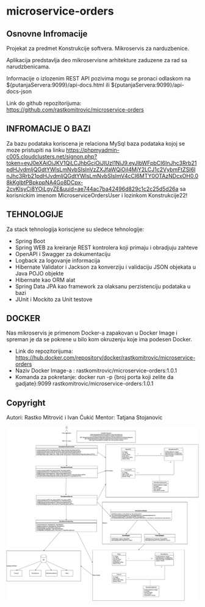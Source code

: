 # microservice-orders

## Osnovne Infromacije

Projekat za predmet Konstrukcije softvera. Mikroservis za narduzbenice.

Aplikacija predstavlja deo mikroservisne arhitekture zaduzene za rad sa narudzbenicama.

Informacije o izlozenim REST API pozivima mogu se pronaci odlaskom na ${putanjaServera:9099}/api-docs.html ili ${putanjaServera:9099}/api-docs-json

Link do github repozitorijuma: https://github.com/rastkomitrovic/microservice-orders

## INFROMACIJE O BAZI

Za bazu podataka koriscena je relaciona MySql baza podataka kojoj se moze pristupiti 
na linku https://phpmyadmin-c005.cloudclusters.net/signon.php?token=eyJ0eXAiOiJKV1QiLCJhbGciOiJIUzI1NiJ9.eyJlbWFpbCI6InJhc3Rrb21pdHJvdmljQGdtYWlsLmNvbSIsInVzZXJfaWQiOjI4MjY2LCJ1c2VybmFtZSI6InJhc3Rrb21pdHJvdmljQGdtYWlsLmNvbSIsImV4cCI6MTY0OTAzNDcxOH0.08kKglbtPBpkppNA4Go8DCpx-2cvKlsyCi8YOiLgyZE&uuid=ae744ac7ba42496d829c1c2c25d5d26a
sa korisnickim imenom MicroserviceOrdersUser i lozinkom Konstrukcije22!

## TEHNOLOGIJE

Za stack tehnologija koriscjene su sledece tehnologije:
- Spring Boot
- Spring WEB za kreiranje REST kontrolera koji primaju i obradjuju zahteve
- OpenAPI i Swagger za dokumentaciju
- Logback za logovanje informacija
- Hibernate Validator i Jackson za konverziju i validaciju JSON objekata u Java POJO objekte
- Hibernate kao ORM alat
- Spring Data JPA kao framework za olaksanu perzistenciju podataka u bazi
- JUnit i Mockito za Unit testove

## DOCKER

Nas mikroservis je primenom Docker-a zapakovan u Docker Image i spreman je da se pokrene
u bilo kom okruzenju koje ima podesen Docker.
- Link do repozitorijuma: https://hub.docker.com/repository/docker/rastkomitrovic/microservice-orders
- Naziv Docker Image-a : rastkomitrovic/microservice-orders:1.0.1
- Komanda za pokretanje: docker run -p {broj porta koji zelite da gadjate}:9099 rastkomitrovic/microservice-orders:1.0.1

## Copyright

Autori: Rastko Mitrović i Ivan Ćukić
Mentor: Tatjana Stojanovic

<img src="https://github.com/rastkomitrovic/microservice-orders/blob/master/Konstrukcije%20softvera.drawio.png" title="Arhitektura Sistema"/>
